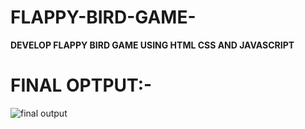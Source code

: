 # FLAPPY-BIRD-GAME-

**DEVELOP FLAPPY BIRD GAME USING HTML CSS AND JAVASCRIPT**


# FINAL OPTPUT:-
![final output](https://github.com/Kalyan4636/FLAPPY-BIRD-GAME-/assets/79601235/3407cf7e-0aa0-493a-807a-58f310ecc0e2)
